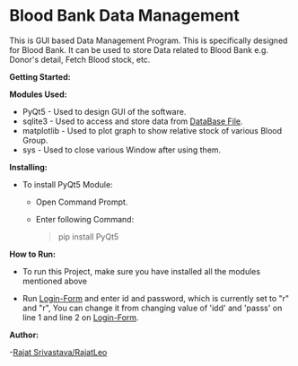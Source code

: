 # **Blood Bank Data Management**

This is GUI based Data Management Program. This is specifically designed for Blood Bank. It can be used to store Data related to Blood Bank e.g. Donor's detail, Fetch Blood stock, etc.

**Getting Started:**

 **Modules Used:**

- PyQt5 - Used to design GUI of the software.
- sqlite3 - Used to access and store data from [DataBase File](https://github.com/RajatLeo/Blood-Bank-Data-Management-GUI-based-Project/blob/master/BloodData.db).
- matplotlib - Used to plot graph to show relative stock of various Blood Group.
- sys - Used to close various Window after using them.

**Installing:**

- To install PyQt5 Module:
    
    - Open Command Prompt.

    - Enter following Command:
      >pip install PyQt5

**How to Run:**

- To run this Project, make sure you have installed all the modules mentioned above

- Run [Login-Form](https://github.com/RajatLeo/Blood-Bank-Data-Management-GUI-based-Project/blob/master/Login-Form.py) and enter id and password, which is currently set to "r" and "r", You can change it from changing value of 'idd' and 'passs' on line 1 and line 2  on [Login-Form](https://github.com/RajatLeo/Blood-Bank-Data-Management-GUI-based-Project/blob/master/Login-Form.py). 

**Author:**

-[Rajat Srivastava/RajatLeo](https://github.com/RajatLeo)
